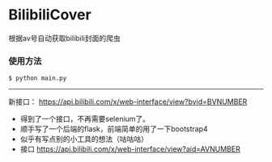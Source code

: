 # BilibiliCover
根据av号自动获取bilibili封面的爬虫

### 使用方法

```
$ python main.py
```
---
新接口：
https://api.bilibili.com/x/web-interface/view?bvid=BVNUMBER

- 得到了一个接口，不再需要selenium了。
- 顺手写了一个后端的flask，前端简单的用了一下bootstrap4
- 似乎有写点别的小工具的想法（咕咕咕）
- 接口 https://api.bilibili.com/x/web-interface/view?aid=AVNUMBER

